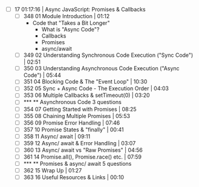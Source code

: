 - [ ] 17 01:17:16 | Async JavaScript: Promises & Callbacks  
	- [ ] 348 01 Module Introduction | 01:12
	  - Code that "Takes a Bit Longer"
		- What is "Async Code"?
		- Callbacks
		- Promises
		- async/await
	- [ ] 349 02 Understanding Synchronous Code Execution ("Sync Code") | 02:51  
	- [ ] 350 03 Understanding Asynchronous Code Execution ("Async Code") | 05:44  
	- [ ] 351 04 Blocking Code & The "Event Loop" | 10:30  
	- [ ] 352 05 Sync + Async Code - The Execution Order | 04:03  
	- [ ] 353 06 Multiple Callbacks & setTimeout(0) | 03:20  
	- [ ] *** ** Asynchronous Code 3 questions  
	- [ ] 354 07 Getting Started with Promises | 08:25  
	- [ ] 355 08 Chaining Multiple Promises | 05:53  
	- [ ] 356 09 Promise Error Handling | 07:46  
	- [ ] 357 10 Promise States & "finally" | 00:41  
	- [ ] 358 11 Async/ await | 09:11  
	- [ ] 359 12 Async/ await & Error Handling | 03:07  
	- [ ] 360 13 Async/ await vs "Raw Promises" | 04:56  
	- [ ] 361 14 Promise.all(), Promise.race() etc. | 07:59  
	- [ ] *** ** Promises & async/ await 5 questions
	- [ ] 362 15 Wrap Up | 01:27
	- [ ] 363 16 Useful Resources & Links | 00:10
